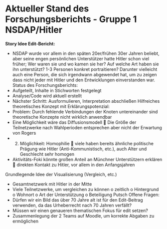 <h1>Aktueller Stand des Forschungsberichts - Gruppe 1 NSDAP/Hitler</h1>

<b>Story Idee Edit-Bericht:</b>
-	NSDAP wurde vor allem in den späten 20er/frühen 30er Jahren beliebt, aber seine engen persönlichen Unterstützer hatte Hitler schon viel früher; Wer waren sie und wo kamen sie her? Auf welche Art haben sie ihn unterstützt? 1-3 Personen konkret portraitieren? Darunter vielleicht auch eine Person, die sich irgendwann abgewendet hat, um zu zeigen dass nicht jeder mit Hitler und den Entwicklungen einverstanden war.
Status des Forschungsberichts:
-	Aufgeteilt, Inhalte in Stichworten festgelegt
-	Analyse/Code wird aktuell erstellt
-	Nächster Schritt: Ausformulieren, Interpretation abschließen
Hilfreiches theoretisches Konzept mit Erklärungspotenzial:
-	Problem: Durch fehlende Verbindungen der Knoten untereinander sind theoretische Konzepte nicht wirklich anwendbar
-	Eine Möglichkeit wäre das Diffusionsmodell  Die Größe der Teilnetzwerke nach Wahlperioden entsprechen aber nicht der Erwartung von Rogers
-	2. Möglichkeit: Homophilie  viele haben bereits ähnliche politische Prägung wie Hitler (Anti-Kommunistisch, etc.), auch Alter und Geschlecht sehr homogen
-	Aktivitäts-Foki könnte großen Anteil an Münchner Unterstützern erklären  direkten Kontakt zu Hitler, vor allem in den Anfangsjahren

Grundlegende Idee der Visualisierung (Vergleich, etc.)
-	Gesamtnetzwerk mit Hitler in der Mitte 
-	Viele Teilnetzwerke, um vergleichen zu können
o	zeitlich
o	Hintergrund
o	Wohnort
o	Art der Unterstützung
o	Beteiligung Putsch
Offene Fragen:
-	Dürfen wir ein Bild das über 70 Jahre alt ist für den Edit-Beitrag verwenden, da das Urheberrecht nach 70 Jahren verfällt?
-	Müssen wir einen genaueren thematischen Fokus für edit setzen?
-	Zusammenlegung der 2 Teams auf Moodle, um korrekte Abgaben zu ermöglichen

